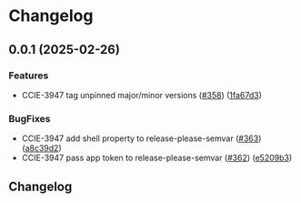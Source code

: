 # Changelog

## 0.0.1 (2025-02-26)


### Features

* CCIE-3947 tag unpinned major/minor versions ([#358](https://github.com/chanzuckerberg/github-actions/issues/358)) ([1fa67d3](https://github.com/chanzuckerberg/github-actions/commit/1fa67d3eeae04039695256249cfad3e89e2c9d14))


### BugFixes

* CCIE-3947 add shell property to release-please-semvar ([#363](https://github.com/chanzuckerberg/github-actions/issues/363)) ([a8c39d2](https://github.com/chanzuckerberg/github-actions/commit/a8c39d2b74ac2b4605bacbe338cc3ee0b07aecbe))
* CCIE-3947 pass app token to release-please-semvar ([#362](https://github.com/chanzuckerberg/github-actions/issues/362)) ([e5209b3](https://github.com/chanzuckerberg/github-actions/commit/e5209b306fa3a3b1cd340c384ceb7e2a27180ba5))

## Changelog
